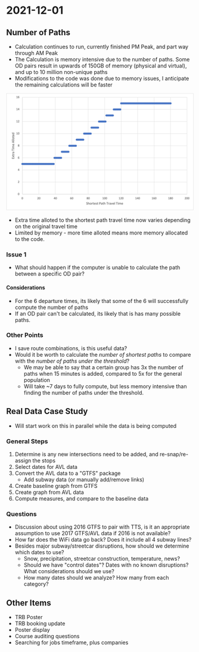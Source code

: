 # 2021-12-01

## Number of Paths

* Calculation continues to run, currently finished PM Peak, and part way through AM Peak
* The Calculation is memory intensive due to the number of paths. Some OD pairs result in upwards of 150GB of memory (physical and virtual), and up to 10 million non-unique paths
* Modifications to the code was done due to memory issues, I anticipate the remaining calculations will be faster

![](buffer_travel-time.png)

* Extra time alloted to the shortest path travel time now varies depending on the original travel time
* Limited by memory - more time alloted means more memory allocated to the code.

### Issue 1

* What should happen if the computer is unable to calculate the path between a specific OD pair?

#### Considerations

* For the 6 departure times, its likely that some of the 6 will successfully compute the number of paths
* If an OD pair can't be calculated, its likely that is has many possible paths.

### Other Points

* I save route combinations, is this useful data?
* Would it be worth to calculate the _number of shortest paths_ to compare with the _number of paths under the threshold_?
    * We may be able to say that a certain group has 3x the number of paths when 15 minutes is added, compared to 5x for the general population
    * Will take ~7 days to fully compute, but less memory intensive than finding the number of paths under the threshold.

## Real Data Case Study

* Will start work on this in parallel while the data is being computed

### General Steps

1. Determine is any new intersections need to be added, and re-snap/re-assign the stops
2. Select dates for AVL data
3. Convert the AVL data to a "GTFS" package
    * Add subway data (or manually add/remove links)
4. Create baseline graph from GTFS
5. Create graph from AVL data
6. Compute measures, and compare to the baseline data

### Questions

* Discussion about using 2016 GTFS to pair with TTS, is it an appropriate assumption to use 2017 GTFS/AVL data if 2016 is not available?
* How far does the WiFi data go back? Does it include all 4 subway lines?
* Besides major subway/streetcar disruptions, how should we determine which dates to use? 
    * Snow, precipitation, streetcar construction, temperature, news?
    * Should we have "control dates"? Dates with no known disruptions? What considerations should we use?
    * How many dates should we analyze? How many from each category?


## Other Items
* TRB Poster
* TRB booking update
* Poster display
* Course auditing questions
* Searching for jobs timeframe, plus companies
